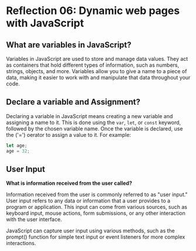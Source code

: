# Reflection 06: Dynamic web pages with JavaScript

## What are variables in JavaScript?

Variables in JavaScript are used to store and manage data values. They act as containers that hold different types of information, such as numbers, strings, objects, and more. Variables allow you to give a name to a piece of data, making it easier to work with and manipulate that data throughout your code.

## Declare a variable and Assignment?

Declaring a variable in JavaScript means creating a new variable and assigning a name to it. This is done using the `var`, `let`, or `const` keyword, followed by the chosen variable name. Once the variable is declared, use the ('=') oerator to assign a value to it. For example:

```javascript
let age; 
age = 32;
```

## User Input

**What is information received from the user called?**

Information received from the user is commonly referred to as "user input." User input refers to any data or information that a user provides to a program or application. This input can come from various sources, such as keyboard input, mouse actions, form submissions, or any other interaction with the user interface.

JavaScript can capture user input using various methods, such as the prompt() function for simple text input or event listeners for more complex interactions.